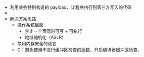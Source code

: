 - 利用某些特别构造的 payload，让程序执行到第三方写入的代码  
-  
- 解决方案思路  
	- 操作系统层面  
		- 禁止一个页同时可写 + 可执行  
		- 地址随机化（ASLR）  
	- 换用内存安全的语言  
	- C：避免使用不进行缓冲区检查的函数、开启编译器缓冲区检查、  

